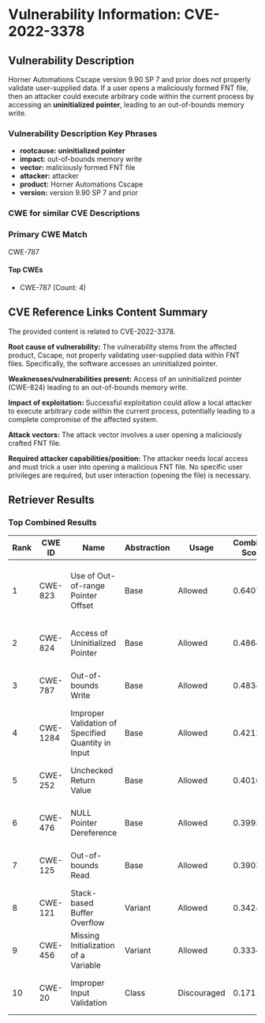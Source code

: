 # Vulnerability Information: CVE-2022-3378

## Vulnerability Description
Horner Automations Cscape version 9.90 SP 7 and prior does not properly validate user-supplied data. If a user opens a maliciously formed FNT file, then an attacker could execute arbitrary code within the current process by accessing an **uninitialized pointer**, leading to an out-of-bounds memory write.

### Vulnerability Description Key Phrases
- **rootcause:** **uninitialized pointer**
- **impact:** out-of-bounds memory write
- **vector:** maliciously formed FNT file
- **attacker:** attacker
- **product:** Horner Automations Cscape
- **version:** version 9.90 SP 7 and prior

### CWE for similar CVE Descriptions
### Primary CWE Match
CWE-787

#### Top CWEs
- CWE-787 (Count: 4)

## CVE Reference Links Content Summary
The provided content is related to CVE-2022-3378.

**Root cause of vulnerability:** The vulnerability stems from the affected product, Cscape, not properly validating user-supplied data within FNT files. Specifically, the software accesses an uninitialized pointer.

**Weaknesses/vulnerabilities present:** Access of an uninitialized pointer (CWE-824) leading to an out-of-bounds memory write.

**Impact of exploitation:** Successful exploitation could allow a local attacker to execute arbitrary code within the current process, potentially leading to a complete compromise of the affected system.

**Attack vectors:** The attack vector involves a user opening a maliciously crafted FNT file.

**Required attacker capabilities/position:** The attacker needs local access and must trick a user into opening a malicious FNT file. No specific user privileges are required, but user interaction (opening the file) is necessary.

## Retriever Results

### Top Combined Results

| Rank | CWE ID | Name | Abstraction | Usage | Combined Score | Retrievers | Individual Scores |
|------|--------|------|-------------|-------|---------------|------------|-------------------|
| 1 | CWE-823 | Use of Out-of-range Pointer Offset | Base | Allowed | 0.6407 | dense, sparse, graph | dense: 0.490, sparse: 0.198, graph: 0.789 |
| 2 | CWE-824 | Access of Uninitialized Pointer | Base | Allowed | 0.4864 | sparse, graph | sparse: 0.225, graph: 1.000 |
| 3 | CWE-787 | Out-of-bounds Write | Base | Allowed | 0.4834 | sparse, graph | sparse: 0.220, graph: 1.000 |
| 4 | CWE-1284 | Improper Validation of Specified Quantity in Input | Base | Allowed | 0.4212 | sparse, graph | sparse: 0.195, graph: 0.865 |
| 5 | CWE-252 | Unchecked Return Value | Base | Allowed | 0.4016 | sparse, graph | sparse: 0.209, graph: 0.789 |
| 6 | CWE-476 | NULL Pointer Dereference | Base | Allowed | 0.3993 | sparse, graph | sparse: 0.225, graph: 0.757 |
| 7 | CWE-125 | Out-of-bounds Read | Base | Allowed | 0.3903 | sparse, graph | sparse: 0.189, graph: 0.789 |
| 8 | CWE-121 | Stack-based Buffer Overflow | Variant | Allowed | 0.3424 | dense, sparse | dense: 0.499, sparse: 0.212 |
| 9 | CWE-456 | Missing Initialization of a Variable | Variant | Allowed | 0.3334 | sparse, graph | sparse: 0.176, graph: 0.729 |
| 10 | CWE-20 | Improper Input Validation | Class | Discouraged | 0.1711 | dense, sparse | dense: 0.515, sparse: 0.218 |

